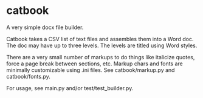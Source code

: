 # catbook

A very simple docx file builder.

Catbook takes a CSV list of text files and assembles them into a Word doc. The doc may have up to three levels. The levels are titled using Word styles.

There are a very small number of markups to do things like italicize quotes, force a page break between sections, etc. Markup chars and fonts are minimally customizable using .ini files. See catbook/markup.py and catbook/fonts.py.

For usage, see main.py and/or test/test_builder.py.




